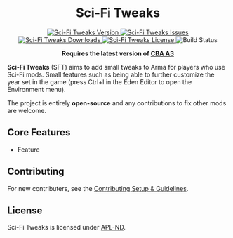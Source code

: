 <!-- If you want to make changes to this README, you need to also modify the README.md in the docs folder as well -->

<h1 align="center">Sci-Fi Tweaks</h1>
<p align="center">
    <a href="https://github.com/DartRuffian/SciFiTweaks/releases/latest">
        <img src="https://img.shields.io/badge/Version-0.0.0-blue?style=flat-square" alt="Sci-Fi Tweaks Version">
    </a>
    <a href="https://github.com/DartRuffian/SciFiTweaks/issues">
        <img src="https://img.shields.io/github/issues-raw/DartRuffian/SciFiTweaks.svg?style=flat-square&label=Issues" alt="Sci-Fi Tweaks Issues">
    </a>
    <a href="https://steamcommunity.com/sharedfiles/filedetails/?id=3346952826">
        <img src="https://img.shields.io/steam/downloads/3346952826.svg?style=flat-square&label=Downloads" alt="Sci-Fi Tweaks Downloads">
    </a>
    <a href="https://github.com/DartRuffian/SciFiTweaks/blob/master/LICENSE">
        <img src="https://img.shields.io/badge/License-APL ND-red?style=flat-square" alt="Sci-Fi Tweaks License">
    </a>
    <img src="https://img.shields.io/github/actions/workflow/status/DartRuffian/SciFiTweaks/hemtt.yml?style=flat-square&label=Build" alt="Build Status">
</p>

<p align="center">
    <b>Requires the latest version of <a href="https://github.com/CBATeam/CBA_A3/releases/latest">CBA A3</a></b>
</p>

**Sci-Fi Tweaks** (SFT) aims to add small tweaks to Arma for players who use Sci-Fi mods. Small features such as being able to further customize the year set in the game (press Ctrl+I in the Eden Editor to open the Environment menu).

The project is entirely **open-source** and any contributions to fix other mods are welcome.

## Core Features
- Feature

## Contributing
For new contributers, see the [Contributing Setup & Guidelines](./.github/CONTRIBUTING.md).

## License
Sci-Fi Tweaks is licensed under [APL-ND](./LICENSE.md).